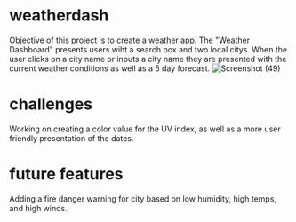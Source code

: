 # weatherdash
Objective of this project is to create a weather app. The "Weather Dashboard" presents users wiht a search box
and two local citys. When the user clicks on a city name or inputs a city name they are presented
with the current weather conditions as well as a 5 day forecast. 
![Screenshot (49)](https://user-images.githubusercontent.com/66184450/93535591-1c643e00-f8fc-11ea-9637-f3c2d5dc19f7.png)

# challenges
 Working on creating a color value for the UV index, as well as a more user friendly presentation of the dates.
 
 # future features
 Adding a fire danger warning for city based on low humidity, high temps, and high winds.

